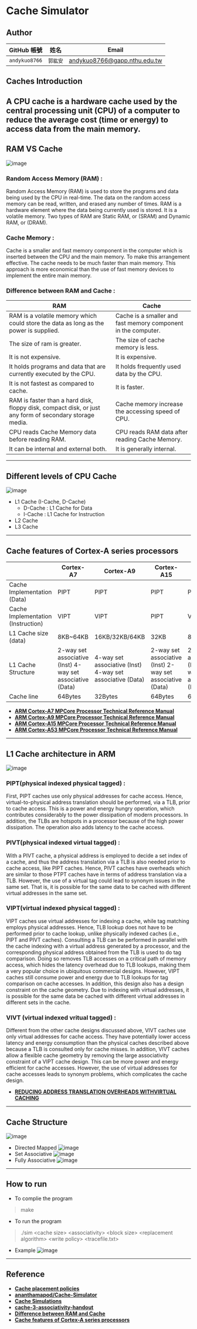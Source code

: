 # Cache Simulator

## Author
| GitHub 帳號 | 姓名 | Email |
| :-----------: | :---: | :---: |
| `andykuo8766` | `郭紘安` | andykuo8766@gapp.nthu.edu.tw |

## Caches Introduction
A CPU cache is a hardware cache used by the central processing unit (CPU) of a computer to reduce the average cost (time or energy) to access data from the main memory.
-----
## RAM VS Cache
![image](https://github.com/andykuo8766/Cache-Simulator/blob/main/Pictures/CACHE.png)
### Random Access Memory (RAM) :
Random Access Memory (RAM) is used to store the programs and data being used by the CPU in real-time. The data on the random access memory can be read, written, and erased any number of times. RAM is a hardware element where the data being currently used is stored. It is a volatile memory. Two types of RAM are Static RAM, or (SRAM) and Dynamic RAM, or (DRAM).
### Cache Memory :
Cache is a smaller and fast memory component in the computer which is inserted between the CPU and the main memory. To make this arrangement effective. The cache needs to be much faster than main memory. This approach is more economical than the use of fast memory devices to implement the entire main memory.
### Difference between RAM and Cache :

| RAM | Cache | 
| --- | ----- |
| RAM is a volatile memory which could store the data as long as the power is supplied. | Cache is a smaller and fast memory component in the computer. | Cache is a smaller and fast memory component in the computer.|
| The size of ram is greater. | The size of cache memory is less. |
| It is not expensive. | It is expensive. |
| It holds programs and data that are currently executed by the CPU. | It holds frequently used data by the CPU. |
| It is not fastest as compared to cache. | 	It is faster. |
| RAM is faster than a hard disk, floppy disk, compact disk, or just any form of secondary storage media. | Cache memory increase the accessing speed of CPU. |
| CPU reads Cache Memory data before reading RAM. | CPU reads RAM data after reading Cache Memory. |
| It can be internal and external both. | It is generally internal. |
-----
## Different levels of CPU Cache
![image](https://github.com/andykuo8766/Cache-Simulator/blob/main/Pictures/I-Cache%26D-Cache.jpg)
* L1 Cache (I-Cache, D-Cache)
	* D-Cache : L1 Cache for Data
	* I-Cache : L1 Cache for Instruction
* L2 Cache
* L3 Cache
-----
## Cache features of Cortex-A series processors
|     | Cortex-A7 | Cortex-A9 | Cortex-A15 | Cortex-A53 | 
|---| --- | --- | --- | --- | 
| Cache Implementation (Data) | PIPT | PIPT | PIPT | PIPT | 
| Cache Implementation (Instruction) | VIPT | VIPT | PIPT | VIPT | 
| L1 Cache size (data) | 8KB~64KB | 16KB/32KB/64KB | 32KB | 8KB~64KB | 
| L1 Cache Structure | 2-way set associative (Inst) 4-way set associative (Data) | 4-way set associative (Inst) 4-way set associative (Data) | 2-way set associative (Inst) 2-way set associative (Data) | 2-way set associative (Inst) 4-way set associative (Data) | 
| Cache line | 64Bytes | 32Bytes | 64Bytes | 64 bytes |  
* **[ARM Cortex-A7 MPCore Processor Technical Reference Manual](https://documentation-service.arm.com/static/602cf701083323480d479d18?token=)**
* **[ARM Cortex-A9 MPCore Processor Technical Reference Manual](https://documentation-service.arm.com/static/5e7e1f4fb2608e4d7f0a369f?token=)**
* **[ARM Cortex-A15 MPCore Processor Technical Reference Manual](https://documentation-service.arm.com/static/5e8ecc3ec5ee7d4a00694112?token=)**
* **[ARM Cortex-A53 MPCore Processor Technical Reference Manual](https://documentation-service.arm.com/static/6040c321ee937942ba301626?token=)**
-----
## L1 Cache architecture in ARM
![image](https://github.com/andykuo8766/Cache-Simulator/blob/main/Pictures/Cache_Organizations.png)
###  PIPT(physical indexed physical tagged) : 
First, PIPT caches use only physical addresses for cache access. Hence, virtual-to-physical address translation should be performed, via a TLB, prior to cache access. This is a power and energy hungry operation, which contributes considerably to the power dissipation of modern processors. In addition, the TLBs are hotspots in a processor because of the high power dissipation. The operation also adds latency to the cache access.
###  PIVT(physical indexed virtual tagged) :
With a PIVT cache, a physical address is employed to decide a set index of a cache, and thus the address translation via a TLB is also needed prior to cache access, like PIPT caches. Hence, PIVT caches have overheads which are similar to those PTPT caches have in terms of address translation via a TLB. However, the use of a virtual tag could lead to synonym issues in the same set. That is, it is possible for the same data to be cached with different virtual addresses in the same set.
###  VIPT(virtual indexed physical tagged) :
VIPT caches use virtual addresses for indexing a cache, while tag matching employs physical addresses. Hence, TLB lookup does not have to be performed prior to cache lookup, unlike physically indexed caches (i.e., PIPT and PIVT caches). Consulting a TLB can be performed in parallel with the cache indexing with a virtual address generated by a processor, and the corresponding physical address obtained from the TLB is used to do tag comparison. Doing so removes TLB accesses on a critical path of memory access, which hides the latency overhead due to TLB lookups, making them a very popular choice in ubiquitous commercial designs. However, VIPT caches still consume power and energy due to TLB lookups for tag comparison on cache accesses. In addition, this design also has a design constraint on the cache geometry. Due to indexing with virtual addresses, it is possible for the same data be cached with different virtual addresses in different sets in the cache. 
###  VIVT (virtual indexed vritual tagged) :
Different from the other cache designs discussed above, VIVT caches use only virtual addresses for cache access. They have potentially lower access latency and energy consumption than the physical caches described above because a TLB is consulted only for cache misses. In addition, VIVT caches allow a flexible cache geometry by removing the large associativity constraint of a VIPT cache design. This can be more power and energy efficient for cache accesses. However, the use of virtual addresses for cache accesses leads to synonym problems, which complicates the cache design.
* **[REDUCING ADDRESS TRANSLATION OVERHEADS WITHVIRTUAL CACHING](https://www.semanticscholar.org/paper/Reducing-address-translation-overheads-with-virtual-Yoon/5ea9787782bde3ddcb6632a75a2480417a6282b4)**


-----
## Cache Structure
![image](https://github.com/andykuo8766/Cache-Simulator/blob/main/Pictures/cache-associativity.jpg)
* Directed Mapped
![image](https://github.com/andykuo8766/Cache-Simulator/blob/main/Pictures/Direct-Mapped_Cache_Snehal_Img.png)
* Set Associative
![image](https://github.com/andykuo8766/Cache-Simulator/blob/main/Pictures/Set-Associative_Cache_Snehal_Img.png)
* Fully Associative
![image](https://github.com/andykuo8766/Cache-Simulator/blob/main/Pictures/Fully-Associative_Cache_Snehal_Img.png)
-----
## How to run

* To complie the program

>make

* To run the program

>./sim <cache size\> <associativity\> <block size\> <replacement algorithm\> <write policy\> <tracefile.txt\>

* Example
![image](https://github.com/andykuo8766/Cache-Simulator/blob/main/Pictures/simulator.png)
-----
## Reference
* **[Cache placement policies](https://en.wikipedia.org/wiki/Cache_placement_policies)**
* **[ananthamapod/Cache-Simulator](https://github.com/ananthamapod/Cache-Simulator)**
* **[Cache Simulations](http://www.csbio.unc.edu/mcmillan/index.py?run=Wiki&page=%24Comp411S12.Lab+9)**
* **[cache-3-associativity-handout](http://csillustrated.berkeley.edu/PDFs/handouts/cache-3-associativity-handout.pdf)**
* **[Difference between RAM and Cache](https://www.geeksforgeeks.org/difference-between-ram-and-cache/)**
* **[Cache features of Cortex-A series processors](https://developer.arm.com/documentation/den0013/d/Caches/Cache-architecture/Virtual-and-physical-tags-and-indexes)**
